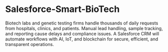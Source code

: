 # Salesforce-Smart-BioTech
Biotech labs and genetic testing firms handle thousands of daily requests from hospitals, clinics, and patients. Manual lead handling, sample tracking, and reporting cause delays and compliance issues. A Salesforce CRM will automate workflows with AI, IoT, and blockchain for secure, efficient, and transparent operations.
